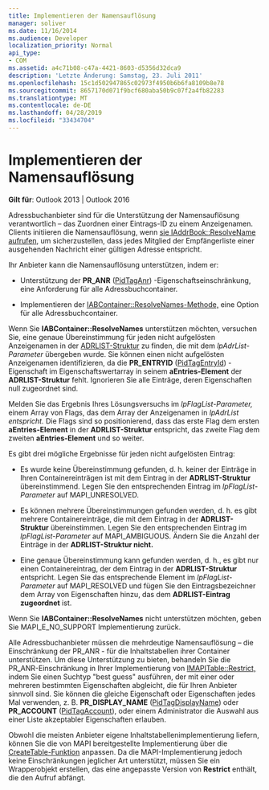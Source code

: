 ```yaml
---
title: Implementieren der Namensauflösung
manager: soliver
ms.date: 11/16/2014
ms.audience: Developer
localization_priority: Normal
api_type:
- COM
ms.assetid: a4c71b08-c47a-4421-8603-d5356d32dca9
description: 'Letzte Änderung: Samstag, 23. Juli 2011'
ms.openlocfilehash: 15c1d502947865c02973f4950b6b6fa8109b8e78
ms.sourcegitcommit: 8657170d071f9bcf680aba50b9c07f2a4fb82283
ms.translationtype: MT
ms.contentlocale: de-DE
ms.lasthandoff: 04/28/2019
ms.locfileid: "33434704"
---
```

# <a name="implementing-name-resolution"></a>Implementieren der Namensauflösung

  
  
**Gilt für**: Outlook 2013 | Outlook 2016 
  
Adressbuchanbieter sind für die Unterstützung der Namensauflösung verantwortlich – das Zuordnen einer Eintrags-ID zu einem Anzeigenamen. Clients initiieren die Namensauflösung, wenn [sie IAddrBook::ResolveName aufrufen,](iaddrbook-resolvename.md) um sicherzustellen, dass jedes Mitglied der Empfängerliste einer ausgehenden Nachricht einer gültigen Adresse entspricht. 
  
Ihr Anbieter kann die Namensauflösung unterstützen, indem er:
  
- Unterstützung der **PR_ANR** ([PidTagAnr](pidtaganr-canonical-property.md)) -Eigenschaftseinschränkung, eine Anforderung für alle Adressbuchcontainer.
    
- Implementieren der [IABContainer::ResolveNames-Methode,](iabcontainer-resolvenames.md) eine Option für alle Adressbuchcontainer. 
    
Wenn Sie **IABContainer::ResolveNames** unterstützen möchten, versuchen Sie, eine genaue Übereinstimmung für jeden nicht aufgelösten Anzeigenamen in der [ADRLIST-Struktur](adrlist.md) zu finden, die mit dem  _lpAdrList-Parameter_ übergeben wurde. Sie können einen nicht aufgelösten Anzeigenamen identifizieren, da die **PR_ENTRYID** ([PidTagEntryId](pidtagentryid-canonical-property.md)) -Eigenschaft im Eigenschaftswertarray in seinem **aEntries-Element** der **ADRLIST-Struktur** fehlt. Ignorieren Sie alle Einträge, deren Eigenschaften null zugeordnet sind. 
  
Melden Sie das Ergebnis Ihres Lösungsversuchs im _lpFlagList-Parameter,_ einem Array von Flags, das dem Array der Anzeigenamen in _lpAdrList entspricht._ Die Flags sind so positionierend, dass das erste Flag dem ersten **aEntries-Element** in der **ADRLIST-Struktur** entspricht, das zweite Flag dem zweiten **aEntries-Element** und so weiter. 
  
Es gibt drei mögliche Ergebnisse für jeden nicht aufgelösten Eintrag:
  
- Es wurde keine Übereinstimmung gefunden, d. h. keiner der Einträge in Ihren Containereinträgen ist mit dem Eintrag in der **ADRLIST-Struktur** übereinstimmend. Legen Sie den entsprechenden Eintrag im  _lpFlagList-Parameter_ auf MAPI_UNRESOLVED. 
    
- Es können mehrere Übereinstimmungen gefunden werden, d. h. es gibt mehrere Containereinträge, die mit dem Eintrag in der **ADRLIST-Struktur** übereinstimmen. Legen Sie den entsprechenden Eintrag im  _lpFlagList-Parameter_ auf MAPI_AMBIGUOUS. Ändern Sie die Anzahl der Einträge in der **ADRLIST-Struktur nicht.** 
    
- Eine genaue Übereinstimmung kann gefunden werden, d. h., es gibt nur einen Containereintrag, der dem Eintrag in der **ADRLIST-Struktur** entspricht. Legen Sie das entsprechende Element im  _lpFlagList-Parameter_ auf MAPI_RESOLVED und fügen Sie den Eintragsbezeichner dem Array von Eigenschaften hinzu, das dem **ADRLIST-Eintrag zugeordnet** ist. 
    
Wenn Sie **IABContainer::ResolveNames** nicht unterstützen möchten, geben Sie MAPI_E_NO_SUPPORT Implementierung zurück.
  
Alle Adressbuchanbieter müssen die mehrdeutige Namensauflösung  – die Einschränkung der PR_ANR - für die Inhaltstabellen ihrer Container unterstützen. Um diese Unterstützung zu bieten, behandeln Sie die PR_ANR-Einschränkung in Ihrer Implementierung von [IMAPITable::Restrict,](imapitable-restrict.md) indem Sie einen Suchtyp "best guess" ausführen, der mit einer oder mehreren bestimmten Eigenschaften abgleicht, die für Ihren Anbieter sinnvoll sind. Sie können die gleiche Eigenschaft oder Eigenschaften jedes Mal verwenden, z. B. **PR_DISPLAY_NAME** ([PidTagDisplayName](pidtagdisplayname-canonical-property.md)) oder **PR_ACCOUNT** ([PidTagAccount](pidtagaccount-canonical-property.md)), oder einem Administrator die Auswahl aus einer Liste akzeptabler Eigenschaften erlauben. 
  
Obwohl die meisten Anbieter eigene Inhaltstabellenimplementierung liefern, können Sie die von MAPI bereitgestellte Implementierung über die [CreateTable-Funktion](createtable.md) anpassen. Da die MAPI-Implementierung jedoch keine Einschränkungen jeglicher Art unterstützt, müssen Sie ein Wrapperobjekt erstellen, das eine angepasste Version von **Restrict** enthält, die den Aufruf abfängt. 
  

